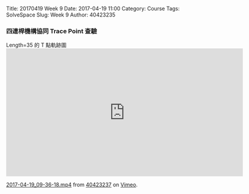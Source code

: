 Title: 20170419 Week 9
Date: 2017-04-19 11:00
Category: Course
Tags: SolveSpace
Slug: Week 9
Author: 40423235

<h3>四連桿機構協同 Trace Point 查驗</h3>
<p>Length=35 的 T 點軌跡圖<iframe src="https://player.vimeo.com/video/213777964" width="640" height="347" frameborder="0" webkitallowfullscreen mozallowfullscreen allowfullscreen></iframe>
<p><a href="https://vimeo.com/213777964">2017-04-19_09-36-18.mp4</a> from <a href="https://vimeo.com/user61435408">40423237</a> on <a href="https://vimeo.com">Vimeo</a>.</p>